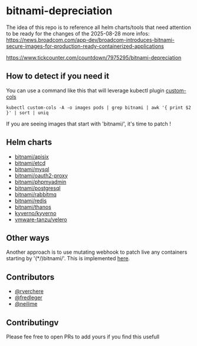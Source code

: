 # bitnami-depreciation

The idea of this repo is to reference all helm charts/tools that need attention to be ready for the changes of the 2025-08-28
more infos: https://news.broadcom.com/app-dev/broadcom-introduces-bitnami-secure-images-for-production-ready-containerized-applications

https://www.tickcounter.com/countdown/7975295/bitnami-depreciation

## How to detect if you need it

You can use a command like this that will leverage kubectl plugin [custom-cols](https://github.com/webofmars/kubectl-custom-cols)

```shell
kubectl custom-cols -A -o images pods | grep bitnami | awk '{ print $2 }' | sort | uniq
```

If you are seeing images that start with 'bitnami/', it's time to patch !

## Helm charts

- [bitnami/apisix](./helm/bitnami-apisix)
- [bitnami/etcd](./helm/bitnami-etcd)
- [bitnami/mysql](./helm/bitnami-mysql)
- [bitnami/oauth2-proxy](./helm/bitnami-oauth2-proxy)
- [bitnami/phpmyadmin](./helm/bitnami-phpmyadmin)
- [bitnami/postgresql](./helm/bitnami-postgresql)
- [bitnami/rabbitmq](./helm/bitnami-rabbitmq)
- [bitnami/redis](./helm/bitnami-redis)
- [bitnami/thanos](./helm/bitnami-thanos)
- [kyverno/kyverno](./helm/kyverno-kyverno)
- [vmware-tanzu/velero](./helm/vmware-tanzu-velero)

## Other ways

Another approach is to use mutating webhook to patch live any containers starting by '(*/)bitnami/'.
This is implemented [here](./workarounds/kyverno/).

## Contributors

- [@rverchere](https://github.com/rverchere)
- [@fredleger](https://github.com/fredleger)
- [@neilime](https://github.com/neilime)

## Contributingv

Please fee free to open PRs to add yours if you find this usefull
